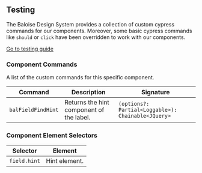 ## Testing

The Baloise Design System provides a collection of custom cypress commands for our components. Moreover, some basic cypress commands like `should` or `click` have been overridden to work with our components.

<a class="sb-unstyled button is-primary" href="../?path=/docs/development-testing--page">Go to testing guide</a>

<!-- START: human documentation -->



<!-- END: human documentation -->

### Component Commands

A list of the custom commands for this specific component.

| Command            | Description                              | Signature                                          |
| ------------------ | ---------------------------------------- | -------------------------------------------------- |
| `balFieldFindHint` | Returns the hint component of the label. | `(options?: Partial<Loggable>): Chainable<JQuery>` |


### Component Element Selectors

| Selector     | Element       |
| ------------ | ------------- |
| `field.hint` | Hint element. |

